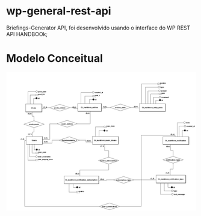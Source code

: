 # wp-general-rest-api
Briefings-Generator API, foi desenvolvido usando o interface do WP REST API HANDBOOk;

# Modelo Conceitual

!["modelo_conceitual"](mark-docs/Conceitual_1.png)